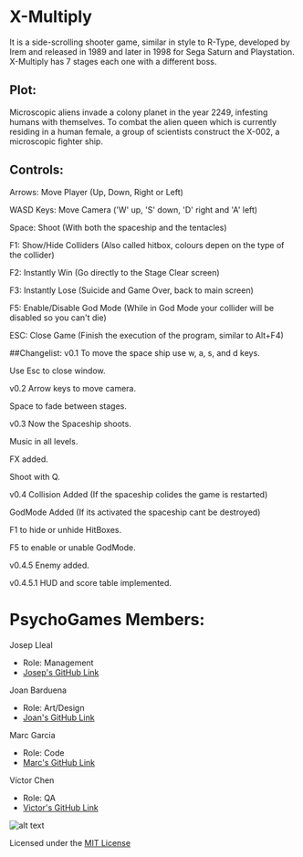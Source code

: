 ﻿# X-Multiply
It is a side-scrolling shooter game, similar in style to R-Type, developed by Irem and released in 1989 and later in 1998 for Sega Saturn and Playstation. X-Multiply has 7 stages each one with a different boss.

## Plot:
Microscopic aliens invade a colony planet in the year 2249, infesting humans with themselves. 
To combat the alien queen which is currently residing in a human female, a group of scientists 
construct the X-002, a microscopic fighter ship.


## Controls:
Arrows: Move Player (Up, Down, Right or Left)

WASD Keys: Move Camera ('W' up, 'S' down, 'D' right and 'A' left)

Space: Shoot (With both the spaceship and the tentacles)

F1: Show/Hide Colliders (Also called hitbox, colours depen on the type of the collider)

F2: Instantly Win (Go directly to the Stage Clear screen)

F3: Instantly Lose (Suicide and Game Over, back to main screen)

F5: Enable/Disable God Mode (While in God Mode your collider will be disabled so you can't die)

ESC: Close Game (Finish the execution of the program, similar to Alt+F4)

##Changelist:
v0.1
To move the space ship use w, a, s, and d keys.

Use Esc to close window.

v0.2
Arrow keys to move camera.

Space to fade between stages.

v0.3
Now the Spaceship shoots.

Music in all levels.

FX added.

Shoot with Q.

v0.4
Collision Added (If the spaceship colides the game is restarted)

GodMode Added (If its activated the spaceship cant be destroyed)

F1 to hide or unhide HitBoxes.

F5 to enable or unable GodMode.

v0.4.5
Enemy added.

v0.4.5.1
HUD and score table implemented.


# PsychoGames Members:

Josep Lleal
   - Role: Management
   - [Josep's GitHub Link](https://github.com/JosepLleal)
   
Joan Barduena
   - Role: Art/Design
   - [Joan's GitHub Link](https://github.com/JoanBarduena)
   
Marc Garcia
   - Role: Code
   - [Marc's GitHub Link](https://github.com/marcgreig)
   
Víctor Chen
   - Role: QA
   - [Victor's GitHub Link](https://github.com/Scarzard)
   
   
![alt text](https://i.gyazo.com/236d95cb0994d9f54e56128f57ca4d8c.jpg "Team photo")

Licensed under the [MIT License](LICENSE)
